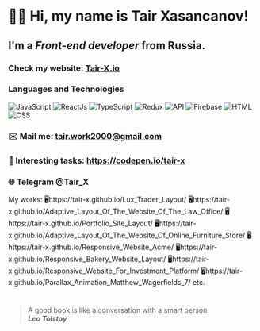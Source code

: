 # 👋🏻 Hi, my name is **Tair Xasancanov**!
## I'm a  *Front-end developer* from Russia.
### Check my website: [Tair-X.io](https://tair-x.github.io/Portfolio_Site_Layout/)
### Languages and Technologies 
![JavaScript](https://img.shields.io/badge/-JavaScript-090909?style=for-the-badge&logo=JavaScript)
![ReactJs](https://img.shields.io/badge/-ReactJs-090909?style=for-the-badge&logo=React)
![TypeScript](https://img.shields.io/badge/-TypeScript-090909?style=for-the-badge&logo=TypeScript)
![Redux](https://img.shields.io/badge/-Redux-090909?style=for-the-badge&logo=Redux)
![API](https://img.shields.io/badge/-REST&#032;API-090909?style=for-the-badge)
![Firebase](https://img.shields.io/badge/-Firebase-090909?style=for-the-badge&logo=Firebase)
![HTML](https://img.shields.io/badge/-HTML-090909?style=for-the-badge&logo=html5)
![CSS](https://img.shields.io/badge/-CSS-090909?style=for-the-badge&logo=css3)
### ✉️ Mail me: tair.work2000@gmail.com
### 📝 Interesting tasks: https://codepen.io/tair-x
### 🌐 Telegram @Tair_X

My works:
🖥️https://tair-x.github.io/Lux_Trader_Layout/
🖥️https://tair-x.github.io/Adaptive_Layout_Of_The_Website_Of_The_Law_Office/
🖥️https://tair-x.github.io/Portfolio_Site_Layout/
🖥️https://tair-x.github.io/Adaptive_Layout_Of_The_Website_Of_Online_Furniture_Store/
🖥️https://tair-x.github.io/Responsive_Website_Acme/
🖥️https://tair-x.github.io/Responsive_Bakery_Website_Layout/
🖥️https://tair-x.github.io/Responsive_Website_For_Investment_Platform/
🖥️https://tair-x.github.io/Parallax_Animation_Matthew_Wagerfields_7/
etc.
#
> A good book is like a conversation with a smart person. <br/>
> ***Leo Tolstoy***
